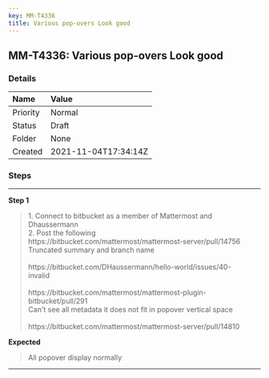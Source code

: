 ```yaml
---
key: MM-T4336
title: Various pop-overs Look good
---
```


## MM-T4336: Various pop-overs Look good

### Details

| Name     | Value                |
| :------- | :------------------- |
| Priority | Normal               |
| Status   | Draft                |
| Folder   | None                 |
| Created  | 2021-11-04T17:34:14Z |

### Steps

<hr/>

**Step 1**

> <article>1. Connect to bitbucket as a member of Mattermost and Dhaussermann<br />2. Post the following <br />https://bitbucket.com/mattermost/mattermost-server/pull/14756<br />Truncated summary and branch name<br /><br />https://bitbucket.com/DHaussermann/hello-world/issues/40- <br />invalid<br /><br />https://bitbucket.com/mattermost/mattermost-plugin-bitbucket/pull/291 <br />Can't see all metadata it does not fit in popover vertical space<br /><br />https://bitbucket.com/mattermost/mattermost-server/pull/14810</article>

**Expected**

> <article>All popover display normally</article>

<hr/>
